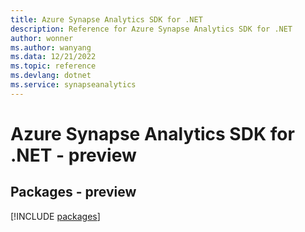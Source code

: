 ```yaml
---
title: Azure Synapse Analytics SDK for .NET
description: Reference for Azure Synapse Analytics SDK for .NET
author: wonner
ms.author: wanyang
ms.data: 12/21/2022
ms.topic: reference
ms.devlang: dotnet
ms.service: synapseanalytics
---
```

# Azure Synapse Analytics SDK for .NET - preview
## Packages - preview
[!INCLUDE [packages](synapse-analytics-index.md)]